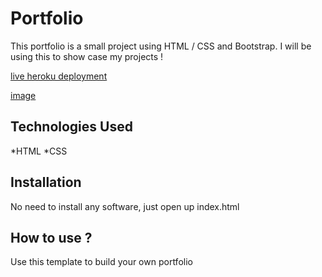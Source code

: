 # Portfolio

This portfolio is a small project using HTML / CSS and Bootstrap. I will be using this to show case my projects !

[live heroku deployment](https://portfolio-eona.herokuapp.com/)

[image](https://user-images.githubusercontent.com/98991483/160226924-d987dd3a-07bd-496b-b5d7-37ae9d925850.png)

## Technologies Used
*HTML
*CSS

## Installation
No need to install any software, just open up index.html

## How to use ?

Use this template to build your own portfolio
